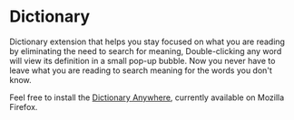 # Dictionary
Dictionary extension that helps you stay focused on what you are reading by eliminating the need to search for meaning, Double-clicking any word will view its definition in a small pop-up bubble. Now you never have to leave what you are reading to search meaning for the words you don't know.

Feel free to install the <a href="https://addons.mozilla.org/en-US/firefox/addon/dictionary-anyvhere/?src=search">Dictionary Anywhere</a>, currently available on Mozilla Firefox.
